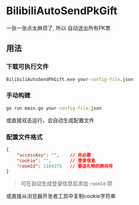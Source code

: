 # BilibiliAutoSendPkGift
 一张一张点太麻烦了, 所以 自动送出所有PK票

## 用法

### 下载可执行文件

```cmd
BilibiliAutoSendPkGift.exe your-config-file.json
```

### 手动构建

```cmd
go run main.go your-config-file.json
```
或直接双击运行，会自动生成配置文件

### 配置文件格式
```json
{
    "accessKey": "",    // 非必要
    "cookie": "",       // 登录信息
    "roomId": 1184275   // 要送礼物的房间号
}
```

> 可在自动生成登录信息后添加 `roomId` 项

或直接从浏览器开发者工具中复制cookie字符串
